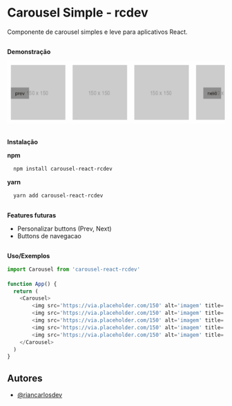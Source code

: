
# Carousel Simple - rcdev

Componente de carousel simples e leve para aplicativos React.


##
**Demonstração**

![git exemple](/assets/CPT2203261212-599x173.gif)


##
**Instalação**

**npm**
```bash
  npm install carousel-react-rcdev
```

**yarn**
```bach
  yarn add carousel-react-rcdev
```
    
##
**Features futuras**

- Personalizar buttons (Prev, Next)
- Buttons de navegacao
##
**Uso/Exemplos**

```javascript
import Carousel from 'carousel-react-rcdev'

function App() {
  return (
    <Carousel>
        <img src='https://via.placeholder.com/150' alt='imagem' title='imagem' />
        <img src='https://via.placeholder.com/150' alt='imagem' title='imagem' />
        <img src='https://via.placeholder.com/150' alt='imagem' title='imagem' />
        <img src='https://via.placeholder.com/150' alt='imagem' title='imagem' />
        <img src='https://via.placeholder.com/150' alt='imagem' title='imagem' />
    </Carousel>
  )
}
```


## Autores

- [@riancarlosdev](https://www.github.com/riancarlosdev)

